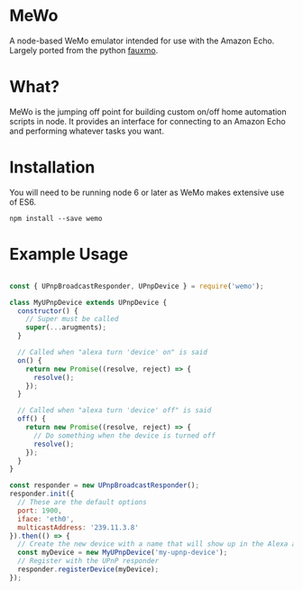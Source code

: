 # MeWo

A node-based WeMo emulator intended for use with the Amazon Echo. Largely ported from the python [fauxmo](https://github.com/makermusings/fauxmo).

# What?

MeWo is the jumping off point for building custom on/off home automation scripts in node. It provides an interface for connecting to an Amazon Echo and performing whatever tasks you want.

# Installation

You will need to be running node 6 or later as WeMo makes extensive use of ES6.

`npm install --save wemo`

# Example Usage

```javascript

const { UPnpBroadcastResponder, UPnpDevice } = require('wemo');

class MyUPnpDevice extends UPnpDevice {
  constructor() {
    // Super must be called
    super(...arugments);
  }

  // Called when "alexa turn 'device' on" is said
  on() {
    return new Promise((resolve, reject) => {
      resolve();
    });
  }

  // Called when "alexa turn 'device' off" is said
  off() {
    return new Promise((resolve, reject) => {
      // Do something when the device is turned off
      resolve();
    });
  }
}

const responder = new UPnpBroadcastResponder();
responder.init({
  // These are the default options
  port: 1900,
  iface: 'eth0',
  multicastAddress: '239.11.3.8'
}).then(() => {
  // Create the new device with a name that will show up in the Alexa app
  const myDevice = new MyUPnpDevice('my-upnp-device');
  // Register with the UPnP responder
  responder.registerDevice(myDevice);
});
```